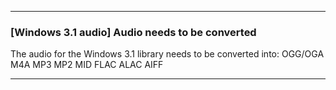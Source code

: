***

### [Windows 3.1 audio] Audio needs to be converted

The audio for the Windows 3.1 library needs to be converted into:
OGG/OGA
M4A
MP3
MP2
MID
FLAC
ALAC
AIFF

***
